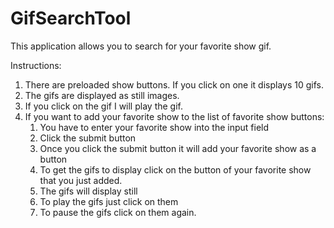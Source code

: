 # GifSearchTool
This application allows you to search for your favorite show gif.

Instructions:
1) There are preloaded show buttons.  If you click on one it displays 10 gifs.
2) The gifs are displayed as still images.
3) If you click on the gif I will play the gif.
4) If you want to add your favorite show to the list of favorite show buttons:
    1) You have to enter your favorite show into the input field
    2) Click the submit button 
    3) Once you click the submit button it will add your favorite show as a button
    4) To get the gifs to display click on the button of your favorite show that you just added.
    5) The gifs will display still 
    6) To play the gifs just click on them
    7) To pause the gifs click on them again.

